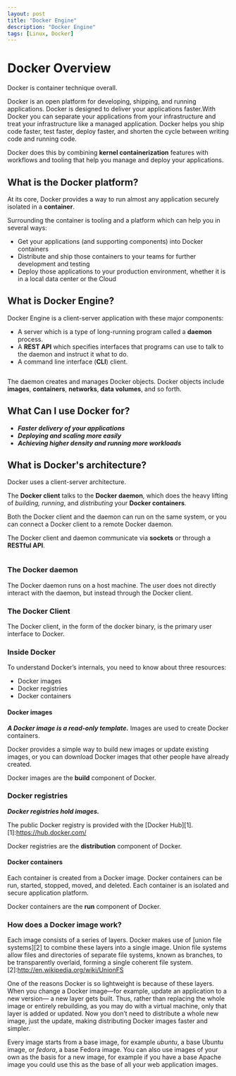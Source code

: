 ```yaml
---
layout: post
title: "Docker Engine"
description: "Docker Engine"
tags: [Linux, Docker]
---
```


# Docker Overview

Docker is container technique overall. 

Docker is an open platform for developing, shipping, and running applications. Docker is designed to deliver your applications faster.With Docker you can separate your applications from your infrastructure and treat your infrastructure like a managed application. Docker helps you ship code faster, test faster, deploy faster, and shorten the cycle between writing code and running code.

Docker does this by combining **kernel containerization** features with workflows and tooling that help you manage and deploy your applications.

## What is the Docker platform?
At its core, Docker provides a way to run almost any application securely isolated in a **container**. 

Surrounding the container is tooling and a platform which can help you in several ways:

* Get your applications (and supporting components) into Docker containers
* Distribute and ship those containers to your teams for further development and testing
* Deploy those applications to your production environment, whether it is in a local data center or the Cloud

## What is Docker Engine?

Docker Engine is a client-server application with these major components:
* A server which is a type of long-running program called a **daemon** process.
* A **REST API** which specifies interfaces that programs can use to talk to the daemon and instruct it what to do.
* A command line interface (**CLI**) client.

<figure>
	<img src="https://docs.docker.com/engine/article-img/engine-components-flow.png" alt="">
</figure>

The daemon creates and manages Docker objects. Docker objects include **images**, **containers**, **networks**, **data volumes**, and so forth.

## What Can I use Docker for?

* ***Faster delivery of your applications***
* ***Deploying and scaling more easily***
* ***Achieving higher density and running more workloads***
 
## What is Docker's architecture?

Docker uses a client-server architecture.

The **Docker client** talks to the **Docker daemon**, which does the heavy lifting of *building, running*, and *distributing* your **Docker containers**. 

Both the Docker client and the daemon can run on the same system, or you can connect a Docker client to a remote Docker daemon. 

The Docker client and daemon communicate via **sockets** or through a **RESTful API**.

<figure>
	<img src="https://docs.docker.com/engine/article-img/architecture.svg" alt="">
</figure>

### The Docker daemon

The Docker daemon runs on a host machine. The user does not directly interact with the daemon, but instead through the Docker client.

### The Docker Client

The Docker client, in the form of the docker binary, is the primary user interface to Docker.

### Inside Docker

To understand Docker’s internals, you need to know about three resources:
* Docker images
* Docker registries 
* Docker containers

#### Docker images

***A Docker image is a read-only template.*** Images are used to create Docker containers.

Docker provides a simple way to build new images or update existing images, or you can download Docker images that other people have already created. 

Docker images are the **build** component of Docker.

### Docker registries

***Docker registries hold images.***

The public Docker registry is provided with the [Docker Hub][1].
[1]:https://hub.docker.com/

Docker registries are the **distribution** component of Docker.

#### Docker containers

Each container is created from a Docker image. Docker containers can be run, started, stopped, moved, and deleted. Each container is an isolated and secure application platform. 

Docker containers are the **run** component of Docker.

### How does a Docker image work?

 Each image consists of a series of layers. Docker makes use of [union file systems][2] to combine these layers into a single image. Union file systems allow files and directories of separate file systems, known as branches, to be transparently overlaid, forming a single coherent file system.
 [2]:http://en.wikipedia.org/wiki/UnionFS
 
 One of the reasons Docker is so lightweight is because of these layers. When you change a Docker image—for example, update an application to a new version— a new layer gets built. Thus, rather than replacing the whole image or entirely rebuilding, as you may do with a virtual machine, only that layer is added or updated. Now you don’t need to distribute a whole new image, just the update, making distributing Docker images faster and simpler.
 
 Every image starts from a base image, for example *ubuntu*, a base Ubuntu image, or *fedora*, a base Fedora image. You can also use images of your own as the basis for a new image, for example if you have a base Apache image you could use this as the base of all your web application images.
 
 

